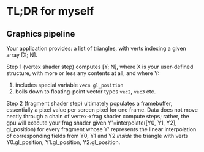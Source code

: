 # TL;DR for myself

## Graphics pipeline

Your application provides: a list of triangles, with verts indexing a given array [X; N].

Step 1 (vertex shader step) computes [Y; N],
where X is your user-defined structure, with more or less any contents at all,
and where Y:
1. includes special variable `vec4 gl_position`
2. boils down to floating-point vector types `vec2`, `vec3` etc.

Step 2 (fragment shader step) ultimately populates a framebuffer,
essentially a pixel value per screen pixel for one frame.
Data does not move neatly through a chain of vertex->frag shader compute steps;
rather, the gpu will execute your frag shader given Y'=interpolate([Y0, Y1, Y2], gl_position)
for every fragment whose Y' represents the linear interpolation of corresponding 
fields from Y0, Y1 and Y2 _inside_ the triangle with verts Y0.gl_position, Y1.gl_position, Y2.gl_position.

